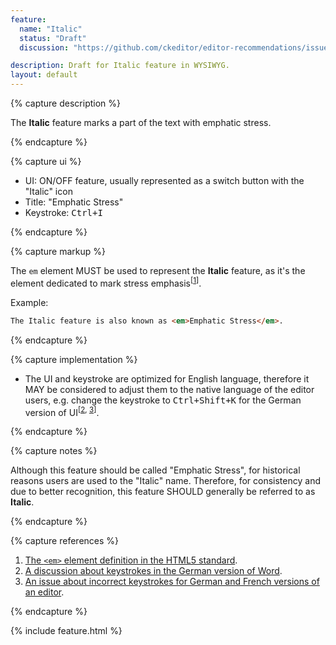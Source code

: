 ```yaml
---
feature:
  name: "Italic"
  status: "Draft"
  discussion: "https://github.com/ckeditor/editor-recommendations/issues/2"

description: Draft for Italic feature in WYSIWYG.
layout: default
---
```


{% capture description %}

The **Italic** feature marks a part of the text with emphatic stress.

{% endcapture %}

{% capture ui %}

 * UI: ON/OFF feature, usually represented as a switch button with the "<i class="fa fa-italic" title="Italic" aria-hidden="true"></i><span class="sr-only">Italic</span>" icon
 * Title: "Emphatic Stress"
 * Keystroke: <kbd>Ctrl+I</kbd>

{% endcapture %}

{% capture markup %}

The `em` element MUST be used to represent the **Italic** feature, as it's the element dedicated to mark stress emphasis<sup>[[1](#ref1)]</sup>.

Example:

```html
The Italic feature is also known as <em>Emphatic Stress</em>.
```

{% endcapture %}

{% capture implementation %}

* The UI and keystroke are optimized for English language, therefore it MAY be considered to adjust them to the native language of the editor users, e.g. change the keystroke to <kbd>Ctrl+Shift+K</kbd> for the German version of UI<sup>[[2](#ref2), [3](#ref3)]</sup>.

{% endcapture %}

{% capture notes %}

Although this feature should be called "Emphatic Stress", for historical reasons users are used to the "Italic" name.
Therefore, for consistency and due to better recognition, this feature SHOULD generally be referred to as **Italic**.

{% endcapture %}

{% capture references %}

1. <a id="ref1"></a>[The `<em>` element definition in the HTML5 standard](http://www.w3.org/TR/html5/text-level-semantics.html#the-em-element).
2. <a id="ref2"></a>[A discussion about keystrokes in the German version of Word](http://dict.leo.org/forum/viewGeneraldiscussion.php?idThread=846089).
3. <a id="ref3"></a>[An issue about incorrect keystrokes for German and French versions of an editor](https://jira.atlassian.com/browse/CONF-13567).

{% endcapture %}

{% include feature.html %}
